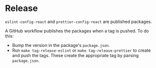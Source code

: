 # Release

`eslint-config-react` and `prettier-config-react` are published packages.

A GitHub workflow publishes the packages when a tag is pushed. To do this:

- Bump the version in the package's `package.json`.
- Run `make tag-release-eslint` or `make tag-release-prettier` to create and push the tags. These create the appropriate tag by parsing `package.json`.
